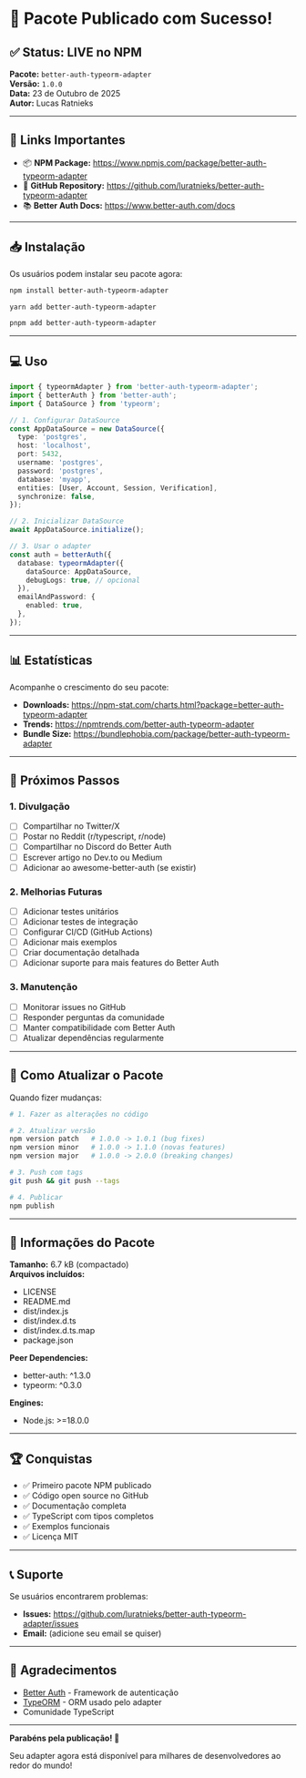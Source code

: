 # 🎉 Pacote Publicado com Sucesso!

## ✅ Status: LIVE no NPM

**Pacote:** `better-auth-typeorm-adapter`  
**Versão:** `1.0.0`  
**Data:** 23 de Outubro de 2025  
**Autor:** Lucas Ratnieks

---

## 🔗 Links Importantes

- 📦 **NPM Package:** https://www.npmjs.com/package/better-auth-typeorm-adapter
- 🐙 **GitHub Repository:** https://github.com/luratnieks/better-auth-typeorm-adapter
- 📚 **Better Auth Docs:** https://www.better-auth.com/docs

---

## 📥 Instalação

Os usuários podem instalar seu pacote agora:

```bash
npm install better-auth-typeorm-adapter
```

```bash
yarn add better-auth-typeorm-adapter
```

```bash
pnpm add better-auth-typeorm-adapter
```

---

## 💻 Uso

```typescript
import { typeormAdapter } from 'better-auth-typeorm-adapter';
import { betterAuth } from 'better-auth';
import { DataSource } from 'typeorm';

// 1. Configurar DataSource
const AppDataSource = new DataSource({
  type: 'postgres',
  host: 'localhost',
  port: 5432,
  username: 'postgres',
  password: 'postgres',
  database: 'myapp',
  entities: [User, Account, Session, Verification],
  synchronize: false,
});

// 2. Inicializar DataSource
await AppDataSource.initialize();

// 3. Usar o adapter
const auth = betterAuth({
  database: typeormAdapter({
    dataSource: AppDataSource,
    debugLogs: true, // opcional
  }),
  emailAndPassword: {
    enabled: true,
  },
});
```

---

## 📊 Estatísticas

Acompanhe o crescimento do seu pacote:

- **Downloads:** https://npm-stat.com/charts.html?package=better-auth-typeorm-adapter
- **Trends:** https://npmtrends.com/better-auth-typeorm-adapter
- **Bundle Size:** https://bundlephobia.com/package/better-auth-typeorm-adapter

---

## 🚀 Próximos Passos

### 1. Divulgação

- [ ] Compartilhar no Twitter/X
- [ ] Postar no Reddit (r/typescript, r/node)
- [ ] Compartilhar no Discord do Better Auth
- [ ] Escrever artigo no Dev.to ou Medium
- [ ] Adicionar ao awesome-better-auth (se existir)

### 2. Melhorias Futuras

- [ ] Adicionar testes unitários
- [ ] Adicionar testes de integração
- [ ] Configurar CI/CD (GitHub Actions)
- [ ] Adicionar mais exemplos
- [ ] Criar documentação detalhada
- [ ] Adicionar suporte para mais features do Better Auth

### 3. Manutenção

- [ ] Monitorar issues no GitHub
- [ ] Responder perguntas da comunidade
- [ ] Manter compatibilidade com Better Auth
- [ ] Atualizar dependências regularmente

---

## 🔄 Como Atualizar o Pacote

Quando fizer mudanças:

```bash
# 1. Fazer as alterações no código

# 2. Atualizar versão
npm version patch   # 1.0.0 -> 1.0.1 (bug fixes)
npm version minor   # 1.0.0 -> 1.1.0 (novas features)
npm version major   # 1.0.0 -> 2.0.0 (breaking changes)

# 3. Push com tags
git push && git push --tags

# 4. Publicar
npm publish
```

---

## 📝 Informações do Pacote

**Tamanho:** 6.7 kB (compactado)  
**Arquivos incluídos:**
- LICENSE
- README.md
- dist/index.js
- dist/index.d.ts
- dist/index.d.ts.map
- package.json

**Peer Dependencies:**
- better-auth: ^1.3.0
- typeorm: ^0.3.0

**Engines:**
- Node.js: >=18.0.0

---


## 🏆 Conquistas

- ✅ Primeiro pacote NPM publicado
- ✅ Código open source no GitHub
- ✅ Documentação completa
- ✅ TypeScript com tipos completos
- ✅ Exemplos funcionais
- ✅ Licença MIT

---

## 📞 Suporte

Se usuários encontrarem problemas:
- **Issues:** https://github.com/luratnieks/better-auth-typeorm-adapter/issues
- **Email:** (adicione seu email se quiser)

---

## 🙏 Agradecimentos

- [Better Auth](https://github.com/better-auth/better-auth) - Framework de autenticação
- [TypeORM](https://typeorm.io/) - ORM usado pelo adapter
- Comunidade TypeScript

---

**Parabéns pela publicação! 🎉**

Seu adapter agora está disponível para milhares de desenvolvedores ao redor do mundo!

